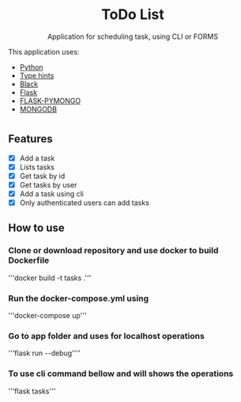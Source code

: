 <h1 align="center">ToDo List</h1>
<p align="center">Application for scheduling task, using CLI or FORMS</p>
<p>This  application uses:</p>
<ul>
    <li> <a href="https://www.python.org/downloads/release/python-3810/">Python</a></li>
    <li> <a href="https://docs.python.org/3/library/typing.html">Type hints</a></li>
    <li> <a href="https://black.readthedocs.io/en/stable/">Black</a></li>
    <li> <a href="https://flask.palletsprojects.com/en/3.0.x/">Flask</a></li>
    <li> <a href="https://pymongo.readthedocs.io/en/stable/">FLASK-PYMONGO</a></li>
    <li> <a href="https://www.mongodb.com/languages/python/pymongo-tutorial">MONGODB</a></li>
</ul>

#

## Features
- [x] Add a task 
- [x] Lists tasks 
- [x] Get task by id
- [x] Get tasks by user
- [x] Add a task using cli
- [x] Only authenticated users can add tasks

## How to use

### Clone or download repository and use docker to build Dockerfile

'''docker build -t tasks .'''

### Run the docker-compose.yml using

'''docker-compose up'''

### Go to app folder and uses for localhost operations

'''flask run --debug''''

### To use cli command bellow and will shows the operations
'''flask tasks'''